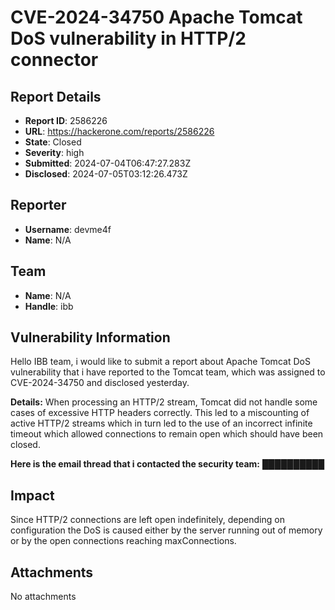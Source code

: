 # CVE-2024-34750 Apache Tomcat DoS vulnerability in HTTP/2 connector

## Report Details
- **Report ID**: 2586226
- **URL**: https://hackerone.com/reports/2586226
- **State**: Closed
- **Severity**: high
- **Submitted**: 2024-07-04T06:47:27.283Z
- **Disclosed**: 2024-07-05T03:12:26.473Z

## Reporter
- **Username**: devme4f
- **Name**: N/A

## Team
- **Name**: N/A
- **Handle**: ibb

## Vulnerability Information
Hello IBB team, i would like to submit a report about Apache Tomcat DoS vulnerability that i have reported to the Tomcat team, which was assigned to CVE-2024-34750 and disclosed yesterday.

**Details:**
When processing an HTTP/2 stream, Tomcat did not handle some cases of excessive HTTP headers correctly. This led to a miscounting of active HTTP/2 streams which in turn led to the use of an incorrect infinite timeout which allowed connections to remain open which should have been closed.

**Here is the email thread that i contacted the security team:**
██████████

## Impact

Since HTTP/2 connections are left open indefinitely, depending on configuration the DoS is caused either by the server running out of memory or by the open connections reaching maxConnections.

## Attachments
No attachments

